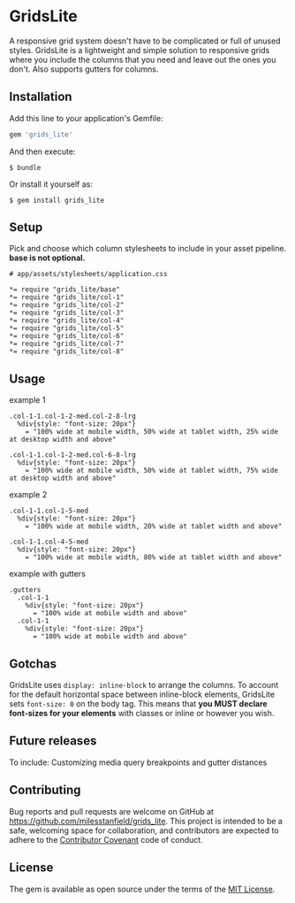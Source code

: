 # GridsLite

A responsive grid system doesn't have to be complicated or full of unused styles. GridsLite is a lightweight and simple solution to responsive grids where you include the columns that you need and leave out the ones you don't. Also supports gutters for columns.

## Installation

Add this line to your application's Gemfile:

```ruby
gem 'grids_lite'
```

And then execute:

    $ bundle

Or install it yourself as:

    $ gem install grids_lite

## Setup
Pick and choose which column stylesheets to include in your asset pipeline. **base is not optional.**

```
# app/assets/stylesheets/application.css

*= require "grids_lite/base"
*= require "grids_lite/col-1"
*= require "grids_lite/col-2"
*= require "grids_lite/col-3"
*= require "grids_lite/col-4"
*= require "grids_lite/col-5"
*= require "grids_lite/col-6"
*= require "grids_lite/col-7"
*= require "grids_lite/col-8"
```


## Usage

example 1
```
.col-1-1.col-1-2-med.col-2-8-lrg
  %div{style: "font-size: 20px"}
    = "100% wide at mobile width, 50% wide at tablet width, 25% wide at desktop width and above"

.col-1-1.col-1-2-med.col-6-8-lrg
  %div{style: "font-size: 20px"}
    = "100% wide at mobile width, 50% wide at tablet width, 75% wide at desktop width and above"
```

example 2
```
.col-1-1.col-1-5-med
  %div{style: "font-size: 20px"}
    = "100% wide at mobile width, 20% wide at tablet width and above"

.col-1-1.col-4-5-med
  %div{style: "font-size: 20px"}
    = "100% wide at mobile width, 80% wide at tablet width and above"
```

example with gutters
```
.gutters
  .col-1-1
    %div{style: "font-size: 20px"}
      = "100% wide at mobile width and above"
  .col-1-1
    %div{style: "font-size: 20px"}
      = "100% wide at mobile width and above"
```

## Gotchas

GridsLite uses ```display: inline-block``` to arrange the columns. To account for the default horizontal space between inline-block elements, GridsLite sets ```font-size: 0``` on the body tag. This means that **you MUST declare font-sizes for your elements** with classes or inline or however you wish.


## Future releases
To include: Customizing media query breakpoints and gutter distances

## Contributing

Bug reports and pull requests are welcome on GitHub at https://github.com/milesstanfield/grids_lite. This project is intended to be a safe, welcoming space for collaboration, and contributors are expected to adhere to the [Contributor Covenant](contributor-covenant.org) code of conduct.


## License

The gem is available as open source under the terms of the [MIT License](http://opensource.org/licenses/MIT).


